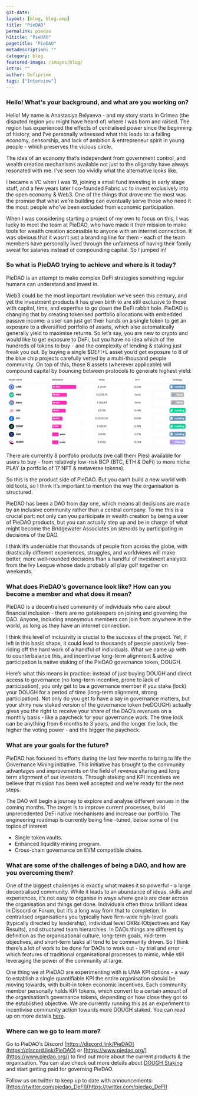 ```yaml
---
git-date:
layout: [blog, blog-amp]
title: "PieDAO"
permalink: piedao
h1title: "PieDAO"
pagetitle: "PieDAO"
metadescription: ""
category: blog
featured-image: /images/blog/
intro: ""
author: Defiprime
tags: ["Interview"]
---
```



### Hello! What's your background, and what are you working on?

Hello! My name is Anastasiya Belyaeva - and my story starts in Crimea (the disputed region you might have heard of) where I was born and raised. The region has experienced the effects of centralised power since the beginning of history, and I’ve personally witnessed what this leads to: a failing economy, censorship, and lack of ambition & entrepreneur spirit in young people - which preserves the vicious circle.  

The idea of an economy that’s independent from government control, and wealth creation mechanisms available not just to the oligarchy have always resonated with me. I’ve seen too vividly what the alternative looks like. 

I became a VC when I was 19, joining a small fund investing in early stage stuff, and a few years later I co-founded Fabric.vc to invest exclusively into the open economy & Web3. One of the things that drove me the most was the promise that what we’re building can eventually serve those who need it the most: people who’ve been excluded from economic participation. 

When I was considering starting a project of my own to focus on this, I was lucky to meet the team at PieDAO, who have made it their mission to make tools for wealth creation accessible to anyone with an internet connection. It was obvious that it wasn’t just a branding line for them - each of the team members have personally lived through the unfairness of having their family sweat for salaries instead of compounding capital. So I jumped in! 


### So what is PieDAO trying to achieve and where is it today? 

PieDAO is an attempt to make complex DeFi strategies something regular humans can understand and invest in. 

Web3 could be the most important revolution we’ve seen this century, and yet the investment products it has given birth to are still exclusive to those with capital, time, and expertise to go down the DeFi rabbit hole. PieDAO is changing that by creating tokenised portfolio allocations with embedded passive income: a user can just get their hands on a single token to get an exposure to a diversified portfolio of assets, which also automatically generally yield to maximise returns. So let’s say, you are new to crypto and would like to get exposure to DeFi, but you have no idea which of the hundreds of tokens to buy - and the complexity of lending & staking just freak you out. By buying a single $DEFI+L asset you’d get exposure to 8 of the blue chip projects carefully vetted by a multi-thousand people community. On top of this, those 8 assets (wherever applicable) will compound capital by bouncing between protocols to generate highest yield: 


![](/images/blog/piedao.jpg)


There are currently 8 portfolio products (we call them Pies) available for users to buy - from relatively low-risk BCP (BTC, ETH & DeFi) to more niche PLAY (a portfolio of 17 NFT & metaverse tokens).  

So this is the product side of PieDAO. But you can’t build a new world with old tools, so I think it’s important to mention the way the organisation is structured. 

PieDAO has been a DAO from day one, which means all decisions are made by an inclusive community rather than a central company. To me this is a crucial part: not only can you participate in wealth creation by being a user of PieDAO products, but you can actually step up and be in charge of what might become the Bridgewater Associates on steroids by participating in decisions of the DAO. 

I think it’s undeniable that thousands of people from across the globe, with drastically different experiences, struggles, and worldviews will make better, more well-rounded decisions than a handful of investment analysts from the Ivy League whose dads probably all play golf together on weekends. 


### What does PieDAO’s governance look like? How can you become a member and what does it mean?

PieDAO is a decentralised community of individuals who care about financial inclusion - there are no gatekeepers on joining and governing the DAO. Anyone, including anonymous members can join from anywhere in the world, as long as they have an internet connection.

I think this level of inclusivity is crucial to the success of the project. Yet, if left in this basic shape, it could lead to thousands of people passively free-riding off the hard work of a handful of individuals. What we came up with to counterbalance this, and incentivise long-term alignment & active participation is native staking of the PieDAO governance token, DOUGH. 

Here’s what this means in practice: instead of just buying DOUGH and direct access to governance (no long-term incentive, prone to lack of participation), you only get to be a governance member if you stake (lock) your DOUGH for a period of time (long-term alignment, strong participation). Not only do you get to have a say in governance matters, but your shiny new staked version of the governance token (veDOUGH) actually gives you the right to receive your share of the DAO’s revenues on a monthly basis - like a paycheck for your governance work. The time lock can be anything from 6 months to 3 years, and the longer the lock, the higher the voting power - and the bigger the paycheck. 


### What are your goals for the future? 

PieDAO has focused its efforts during the last few months to bring to life the Governance Mining initiative. This initiative has brought to the community advantages and improvements on the field of revenue sharing and long term alignment of our investors. Through staking and KPI incentives we believe that mission has been well accepted and we're ready for the next steps.

The DAO will begin a journey to explore and analyse different venues in the coming months. The target is to improve current processes, build unprecedented DeFi native mechanisms and increase our portfolio. The engineering roadmap is currently being fine -tuned, below some of the topics of interest

* Single token vaults.
* Enhanced liquidity mining program.
* Cross-chain governance on EVM compatible chains.


### What are some of the challenges of being a DAO, and how are you overcoming them? 

One of the biggest challenges is exactly what makes it so powerful - a large decentralised community. While it leads to an abundance of ideas, skills and experiences, it’s not easy to organise in ways where goals are clear across the organisation and things get done. Individuals often throw brilliant ideas in Discord or Forum, but it’s a long way from that to completion. In centralised organisations you typically have firm-wide high-level goals (typically directed by leadership), individual level OKRs (Objectives and Key Results), and structured team hierarchies. In DAOs things are different by definition as the organisational culture, long-term goals, mid-term objectives, and short-term tasks all tend to be community driven. So I think there’s a lot of work to be done for DAOs to work out - by trial and error - which features of traditional organisational processes to mimic, while still leveraging the power of the community at large. 

One thing we at PieDAO are experimenting with is UMA KPI options - a way to establish a single quantifiable KPI the entire organisation should be moving towards, with built-in token economic incentives. Each community member personally holds KPI tokens, which convert to a certain amount of the organisation’s governance tokens, depending on how close they got to the established objective. We are currently running this as an experiment to incentivise community action towards more DOUGH staked. You can read up on more details [here](https://medium.com/piedao/launching-uma-kpi-options-for-dough-staked-ee57ed6a10e7). 


### Where can we go to learn more?

Go to PieDAO’s Discord [https://discord.link/PieDAO](https://discord.link/PieDAO) or [https://www.piedao.org/](https://www.piedao.org/) to find out more about the current products & the organisation.  You can also check out more details about [DOUGH Staking](https://www.piedao.org/#/dough-staking-campaign) and start getting paid for governing PieDAO. 

Follow us on twitter to keep up to date with announcements: [https://twitter.com/piedao_DeFI](https://twitter.com/piedao_DeFI)